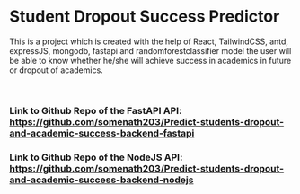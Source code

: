 # Student Dropout Success Predictor

This is a project which is created with the help of React, TailwindCSS, antd, expressJS, mongodb, fastapi and randomforestclassifier model the user will be able to know whether he/she will achieve success in academics in future or dropout of academics.

<br>

### Link to Github Repo of the FastAPI API: https://github.com/somenath203/Predict-students-dropout-and-academic-success-backend-fastapi

### Link to Github Repo of the NodeJS API: https://github.com/somenath203/Predict-students-dropout-and-academic-success-backend-nodejs
